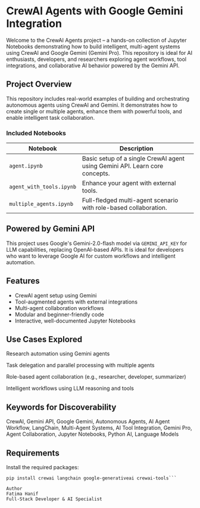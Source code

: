 # CrewAI Agents with Google Gemini Integration

Welcome to the CrewAI Agents project – a hands-on collection of Jupyter Notebooks demonstrating how to build intelligent, multi-agent systems using CrewAI and Google Gemini (Gemini Pro). This repository is ideal for AI enthusiasts, developers, and researchers exploring agent workflows, tool integrations, and collaborative AI behavior powered by the Gemini API.

## Project Overview

This repository includes real-world examples of building and orchestrating autonomous agents using CrewAI and Gemini. It demonstrates how to create single or multiple agents, enhance them with powerful tools, and enable intelligent task collaboration.

### Included Notebooks

| Notebook                  | Description                                                                  |
|---------------------------|------------------------------------------------------------------------------|
| `agent.ipynb`             | Basic setup of a single CrewAI agent using Gemini API. Learn core concepts. |
| `agent_with_tools.ipynb`  | Enhance your agent with external tools.  |
| `multiple_agents.ipynb`   | Full-fledged multi-agent scenario with role-based collaboration.             |

## Powered by Gemini API

This project uses Google's Gemini-2.0-flash model via `GEMINI_API_KEY` for LLM capabilities, replacing OpenAI-based APIs. It is ideal for developers who want to leverage Google AI for custom workflows and intelligent automation.

## Features

- CrewAI agent setup using Gemini
- Tool-augmented agents with external integrations
- Multi-agent collaboration workflows
- Modular and beginner-friendly code
- Interactive, well-documented Jupyter Notebooks

## Use Cases Explored
Research automation using Gemini agents

Task delegation and parallel processing with multiple agents

Role-based agent collaboration (e.g., researcher, developer, summarizer)

Intelligent workflows using LLM reasoning and tools



## Keywords for Discoverability
CrewAI, Gemini API, Google Gemini, Autonomous Agents, AI Agent Workflow, LangChain, Multi-Agent Systems, AI Tool Integration, Gemini Pro, Agent Collaboration, Jupyter Notebooks, Python AI, Language Models


## Requirements

Install the required packages:

```
pip install crewai langchain google-generativeai crewai-tools```

Author
Fatima Hanif
Full-Stack Developer & AI Specialist

